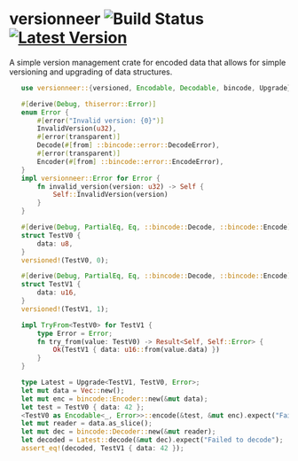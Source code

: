 # versionneer ![Build Status] [![Latest Version]][crates.io]

[Build Status]: https://github.com/Licenser/versionneer/workflows/Rust/badge.svg
[Latest Version]: https://img.shields.io/crates/v/versionneer.svg
[crates.io]: https://crates.io/crates/versionneer

A simple version management crate for encoded data that allows for simple versioning and upgrading of data structures.

```rust
   use versionneer::{versioned, Encodable, Decodable, bincode, Upgrade};

   #[derive(Debug, thiserror::Error)]
   enum Error {
       #[error("Invalid version: {0}")]
       InvalidVersion(u32),
       #[error(transparent)]
       Decode(#[from] ::bincode::error::DecodeError),
       #[error(transparent)]
       Encoder(#[from] ::bincode::error::EncodeError),
   }
   impl versionneer::Error for Error {
       fn invalid_version(version: u32) -> Self {
           Self::InvalidVersion(version)
       }
   }

   #[derive(Debug, PartialEq, Eq, ::bincode::Decode, ::bincode::Encode)]
   struct TestV0 {
       data: u8,
   }
   versioned!(TestV0, 0);

   #[derive(Debug, PartialEq, Eq, ::bincode::Decode, ::bincode::Encode)]
   struct TestV1 {
       data: u16,
   }
   versioned!(TestV1, 1);

   impl TryFrom<TestV0> for TestV1 {
       type Error = Error;
       fn try_from(value: TestV0) -> Result<Self, Self::Error> {
           Ok(TestV1 { data: u16::from(value.data) })
       }
   }

   type Latest = Upgrade<TestV1, TestV0, Error>;
   let mut data = Vec::new();
   let mut enc = bincode::Encoder::new(&mut data);
   let test = TestV0 { data: 42 };
   <TestV0 as Encodable<_, Error>>::encode(&test, &mut enc).expect("Failed to encode");
   let mut reader = data.as_slice();
   let mut dec = bincode::Decoder::new(&mut reader);
   let decoded = Latest::decode(&mut dec).expect("Failed to decode");
   assert_eq!(decoded, TestV1 { data: 42 });
```
